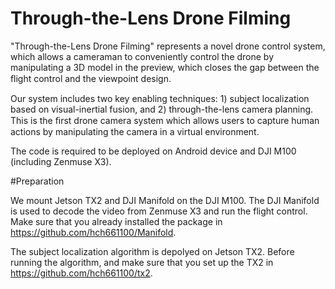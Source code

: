 # Through-the-Lens Drone Filming

"Through-the-Lens Drone Filming" represents a novel drone control system, which allows a cameraman to conveniently control the drone by manipulating a 3D model in the preview, which closes the gap between the ﬂight control and the viewpoint design. 

Our system includes two key enabling techniques: 1) subject localization based on visual-inertial fusion, and 2) through-the-lens camera planning. This is the ﬁrst drone camera system which allows users to capture human actions by manipulating the camera in a virtual environment. 

The code is required to be deployed on Android device and DJI M100 (including Zenmuse X3). 



#Preparation

We mount Jetson TX2 and DJI Manifold on the DJI M100. The DJI Manifold is used to decode the video from Zenmuse X3 and run the flight control. Make sure that you already installed the package in https://github.com/hch661100/Manifold.

The subject localization algorithm is depolyed on Jetson TX2. Before running the algorithm, and make sure that you set up the TX2 in https://github.com/hch661100/tx2.



